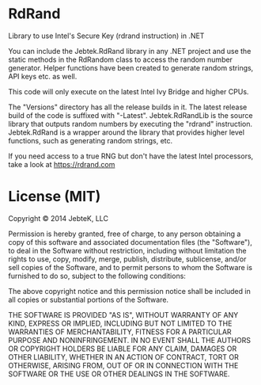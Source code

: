 RdRand
======

Library to use Intel's Secure Key (rdrand instruction) in .NET

You can include the Jebtek.RdRand library in any .NET project and use the static methods in the RdRandom class to access 
the random number generator. Helper functions have been created to generate random strings, API keys etc. as well.

This code will only execute on the latest Intel Ivy Bridge and higher CPUs.

The "Versions" directory has all the release builds in it. The latest release build of the code is suffixed with "-Latest". Jebtek.RdRandLib is the source library that outputs random numbers by executing the "rdrand" instruction. Jebtek.RdRand is a wrapper around the library that provides higher level functions, such as generating random strings, etc.

If you need access to a true RNG but don't have the latest Intel processors, take a look at https://rdrand.com

License (MIT)
======

Copyright © 2014 JebteK, LLC

Permission is hereby granted, free of charge, to any person obtaining a copy of this software and associated documentation files (the "Software"), to deal in the Software without restriction, including without limitation the rights to use, copy, modify, merge, publish, distribute, sublicense, and/or sell copies of the Software, and to permit persons to whom the Software is furnished to do so, subject to the following conditions:

The above copyright notice and this permission notice shall be included in all copies or substantial portions of the Software.

THE SOFTWARE IS PROVIDED "AS IS", WITHOUT WARRANTY OF ANY KIND, EXPRESS OR IMPLIED, INCLUDING BUT NOT LIMITED TO THE WARRANTIES OF MERCHANTABILITY, FITNESS FOR A PARTICULAR PURPOSE AND NONINFRINGEMENT. IN NO EVENT SHALL THE AUTHORS OR COPYRIGHT HOLDERS BE LIABLE FOR ANY CLAIM, DAMAGES OR OTHER LIABILITY, WHETHER IN AN ACTION OF CONTRACT, TORT OR OTHERWISE, ARISING FROM, OUT OF OR IN CONNECTION WITH THE SOFTWARE OR THE USE OR OTHER DEALINGS IN THE SOFTWARE.
